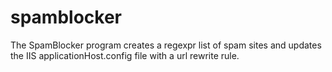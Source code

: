 # spamblocker
The SpamBlocker program creates a regexpr list of spam sites and updates the IIS applicationHost.config file with a url rewrite rule.
